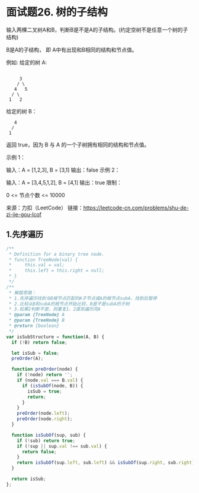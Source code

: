 # 面试题26. 树的子结构

输入两棵二叉树A和B，判断B是不是A的子结构。(约定空树不是任意一个树的子结构)

B是A的子结构， 即 A中有出现和B相同的结构和节点值。

例如:
给定的树 A:
```

     3
    / \
   4   5
  / \
 1   2
```
给定的树 B：
```
   4 
  /
 1
```
返回 true，因为 B 与 A 的一个子树拥有相同的结构和节点值。

示例 1：

输入：A = [1,2,3], B = [3,1]
输出：false
示例 2：

输入：A = [3,4,5,1,2], B = [4,1]
输出：true
限制：

0 <= 节点个数 <= 10000

来源：力扣（LeetCode）
链接：https://leetcode-cn.com/problems/shu-de-zi-jie-gou-lcof

## 1.先序遍历

```js
/**
 * Definition for a binary tree node.
 * function TreeNode(val) {
 *     this.val = val;
 *     this.left = this.right = null;
 * }
 */
/**
 * 解题思路：
 * 1.先序遍历找到与B根节点匹配的A子节点或A的根节点subA，找到后暂停
 * 2.比较从B和subA的根节点开始比较，B是不是subA的子树
 * 3.如果2判断不是，则重复1、2直到遍历完A
 * @param {TreeNode} A
 * @param {TreeNode} B
 * @return {boolean}
 */
var isSubStructure = function(A, B) {
  if (!B) return false;

  let isSub = false;
  preOrder(A);

  function preOrder(node) {
    if (!node) return '';
    if (node.val === B.val) {
      if (isSubOf(node, B)) {
        isSub = true;
        return;
      }
    }
    preOrder(node.left);
    preOrder(node.right);
  }

  function isSubOf(sup, sub) {
    if (!sub) return true;
    if (!sup || sup.val !== sub.val) {
      return false;
    }
    return isSubOf(sup.left, sub.left) && isSubOf(sup.right, sub.right);
  }

  return isSub;
};
```